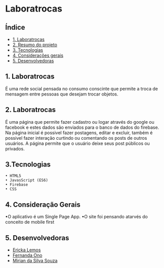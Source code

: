 

# Laboratrocas

## Índice

* [1. Laboratrocas](#1-Laboratrocas)
* [2. Resumo do projeto](#2-resumo-do-projeto)
* [3. Tecnologias](#3-Tecnologias)
* [4. Considerações gerais](#4-considerações-gerais)
* [5. Desenvolvedoras](#4-desenvolvedoras)

## 1. Laboratrocas

É uma rede social pensada no consumo conscinte que permite a troca de mensagem entre pessoas que desejam trocar objetos. 

## 2. Laboratrocas

É uma página que permite fazer cadastro ou logar através do google ou facebook e estes dados são enviados para o banco de dados do firebase. Na página inicial é possivel fazer postagens, editar e excluir, também é possivel fazer interação curtindo ou comentando os posts de outros usuários.
A página permite que o usuário deixe seus post públicos ou privados.

## 3.Tecnologias

    • HTML5
    • JavasScript (ES6)
    • Firebase
    • CSS

## 4. Consideração Gerais
 
•O aplicativo é um Single Page App.
•O site foi pensando atarvés do conceito de mobile first

## 5. Desenvolvedoras

* [Ericka Lemos](https://github.com/erickalemos)
* [Fernanda Ono](https://github.com/fernandaono)
* [Mirian da Silva Souza](https://github.com/MiSilvaSouza)



